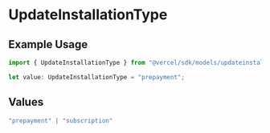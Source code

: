 # UpdateInstallationType

## Example Usage

```typescript
import { UpdateInstallationType } from "@vercel/sdk/models/updateinstallationop.js";

let value: UpdateInstallationType = "prepayment";
```

## Values

```typescript
"prepayment" | "subscription"
```